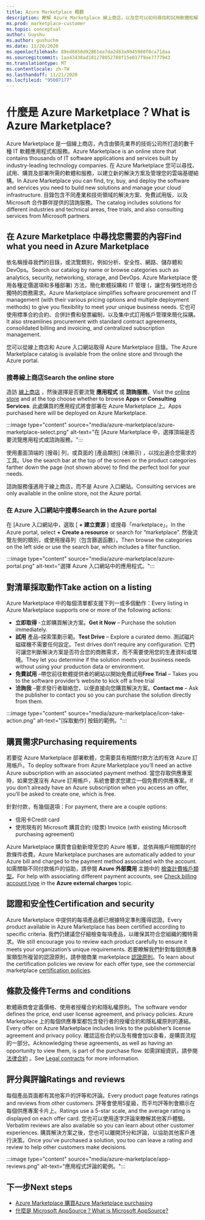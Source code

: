 ```yaml
---
title: Azure Marketplace 概觀
description: 瞭解 Azure Marketplace 線上商店，以及您可以如何尋找和試用軟體和解決方案。
ms.prod: marketplace-customer
ms.topic: conceptual
author: Guyshu
ms.author: gushuchm
ms.date: 11/20/2020
ms.openlocfilehash: 89ed8850d92861ea7da2d83a9945980f0ca71daa
ms.sourcegitcommit: 1aa43438ad181278052788f15e017f9ae7777943
ms.translationtype: MT
ms.contentlocale: zh-TW
ms.lasthandoff: 11/21/2020
ms.locfileid: "95007177"
---
```

# <a name="what-is-azure-marketplace"></a><span data-ttu-id="f4a5e-103">什麼是 Azure Marketplace？</span><span class="sxs-lookup"><span data-stu-id="f4a5e-103">What is Azure Marketplace?</span></span>

<span data-ttu-id="f4a5e-104">Azure Marketplace 是一個線上商店，內含由領先業界的技術公司所打造的數千種 IT 軟體應用程式和服務。</span><span class="sxs-lookup"><span data-stu-id="f4a5e-104">Azure Marketplace is an online store that contains thousands of IT software applications and services built by industry-leading technology companies.</span></span> <span data-ttu-id="f4a5e-105">在 Azure Marketplace 您可以尋找、試用、購買及部署所需的軟體和服務，以建立新的解決方案及管理您的雲端基礎結構。</span><span class="sxs-lookup"><span data-stu-id="f4a5e-105">In Azure Marketplace you can find, try, buy, and deploy the software and services you need to build new solutions and manage your cloud infrastructure.</span></span> <span data-ttu-id="f4a5e-106">目錄包含不同產業和技術領域的解決方案、免費試用版，以及 Microsoft 合作夥伴提供的諮詢服務。</span><span class="sxs-lookup"><span data-stu-id="f4a5e-106">The catalog includes solutions for different industries and technical areas, free trials, and also consulting services from Microsoft partners.</span></span>

## <a name="find-what-you-need-in-azure-marketplace"></a><span data-ttu-id="f4a5e-107">在 Azure Marketplace 中尋找您需要的內容</span><span class="sxs-lookup"><span data-stu-id="f4a5e-107">Find what you need in Azure Marketplace</span></span>

<span data-ttu-id="f4a5e-108">依名稱搜尋我們的目錄，或流覽類別，例如分析、安全性、網路、儲存體和 DevOps。</span><span class="sxs-lookup"><span data-stu-id="f4a5e-108">Search our catalog by name or browse categories such as analytics, security, networking, storage, and DevOps.</span></span> <span data-ttu-id="f4a5e-109">Azure Marketplace 使用各種定價選項和多種部署) 方法，簡化軟體採購和 IT 管理 (，讓您有彈性地符合獨特的商務需求。</span><span class="sxs-lookup"><span data-stu-id="f4a5e-109">Azure Marketplace simplifies software procurement and IT management (with their various pricing options and multiple deployment methods) to give you flexibility to meet your unique business needs.</span></span> <span data-ttu-id="f4a5e-110">它也可使用標準合約合約、合併計費和發票編制，以及集中式訂用帳戶管理來簡化採購。</span><span class="sxs-lookup"><span data-stu-id="f4a5e-110">It also streamlines procurement with standard contract agreements, consolidated billing and invoicing, and centralized subscription management.</span></span>

<span data-ttu-id="f4a5e-111">您可以從線上商店和 Azure 入口網站取得 Azure Marketplace 目錄。</span><span class="sxs-lookup"><span data-stu-id="f4a5e-111">The Azure Marketplace catalog is available from the online store and through the Azure portal.</span></span>  

### <a name="search-the-online-store"></a><span data-ttu-id="f4a5e-112">搜尋線上商店</span><span class="sxs-lookup"><span data-stu-id="f4a5e-112">Search the online store</span></span>

<span data-ttu-id="f4a5e-113">造訪 [線上商店](https://azuremarketplace.microsoft.com/) ，然後選擇是否要流覽 **應用程式** 或 **諮詢服務**。</span><span class="sxs-lookup"><span data-stu-id="f4a5e-113">Visit the [online store](https://azuremarketplace.microsoft.com/) and at the top choose whether to browse **Apps** or **Consulting Services**.</span></span> <span data-ttu-id="f4a5e-114">此處購買的應用程式將會部署在 Azure Marketplace 上。</span><span class="sxs-lookup"><span data-stu-id="f4a5e-114">Apps purchased here will be deployed on Azure Marketplace.</span></span>

:::image type="content" source="media/azure-marketplace/azure-marketplace-select.png" alt-text="在 [Azure Marketplace 中，選擇頂端是否要流覽應用程式或諮詢服務。":::

<span data-ttu-id="f4a5e-116">使用畫面頂端的 [搜尋] 列，或頁面的 [產品類別] (未顯示) ，以找出適合您需求的工具。</span><span class="sxs-lookup"><span data-stu-id="f4a5e-116">Use the search bar at the top of the screen or the product categories farther down the page (not shown above) to find the perfect tool for your needs.</span></span>

<span data-ttu-id="f4a5e-117">諮詢服務僅適用于線上商店，而不是 Azure 入口網站。</span><span class="sxs-lookup"><span data-stu-id="f4a5e-117">Consulting services are only available in the online store, not the Azure portal.</span></span>

### <a name="search-in-the-azure-portal"></a><span data-ttu-id="f4a5e-118">在 Azure 入口網站中搜尋</span><span class="sxs-lookup"><span data-stu-id="f4a5e-118">Search in the Azure portal</span></span>

<span data-ttu-id="f4a5e-119">在 [Azure 入口網站中，選取 [ **+ 建立資源** ] 或搜尋「marketplace」。</span><span class="sxs-lookup"><span data-stu-id="f4a5e-119">In the Azure portal, select **+ Create a resource** or search for “marketplace”.</span></span> <span data-ttu-id="f4a5e-120">然後流覽左側的類別，或使用搜尋列（包含篩選函數）。</span><span class="sxs-lookup"><span data-stu-id="f4a5e-120">Then browse the categories on the left side or use the search bar, which includes a filter function.</span></span>

:::image type="content" source="media/azure-marketplace/azure-portal.png" alt-text="選擇 Azure 入口網站中的應用程式。":::

## <a name="take-action-on-a-listing"></a><span data-ttu-id="f4a5e-122">對清單採取動作</span><span class="sxs-lookup"><span data-stu-id="f4a5e-122">Take action on a listing</span></span>

<span data-ttu-id="f4a5e-123">Azure Marketplace 中的每個清單都支援下列一或多個動作：</span><span class="sxs-lookup"><span data-stu-id="f4a5e-123">Every listing in Azure Marketplace supports one or more of the following actions:</span></span>

- <span data-ttu-id="f4a5e-124">**立即取得** -立即購買解決方案。</span><span class="sxs-lookup"><span data-stu-id="f4a5e-124">**Get it Now** – Purchase the solution immediately.</span></span>
- <span data-ttu-id="f4a5e-125">**試用** 產品–探索策劃示範。</span><span class="sxs-lookup"><span data-stu-id="f4a5e-125">**Test Drive** – Explore a curated demo.</span></span> <span data-ttu-id="f4a5e-126">測試磁片磁碟機不需要任何設定。</span><span class="sxs-lookup"><span data-stu-id="f4a5e-126">Test drives don’t require any configuration.</span></span> <span data-ttu-id="f4a5e-127">它們可讓您判斷解決方案是否符合您的商務需求，而不需要使用您的生產資料或環境。</span><span class="sxs-lookup"><span data-stu-id="f4a5e-127">They let you determine if the solution meets your business needs without using your production data or environment.</span></span>
- <span data-ttu-id="f4a5e-128">**免費試用** –帶您前往軟體提供者的網站以開始免費試用</span><span class="sxs-lookup"><span data-stu-id="f4a5e-128">**Free Trial** – Takes you to the software provider’s website to kick off a free trial</span></span>
- <span data-ttu-id="f4a5e-129">**洽詢我** –要求發行者聯絡您，以便直接向您購買解決方案。</span><span class="sxs-lookup"><span data-stu-id="f4a5e-129">**Contact me** – Ask the publisher to contact you so you can purchase the solution directly from them.</span></span>

:::image type="content" source="media/azure-marketplace/icon-take-action.png" alt-text="[採取動作] 按鈕的範例。":::

## <a name="purchasing-requirements"></a><span data-ttu-id="f4a5e-131">購買需求</span><span class="sxs-lookup"><span data-stu-id="f4a5e-131">Purchasing requirements</span></span>

<span data-ttu-id="f4a5e-132">若要從 Azure Marketplace 部署軟體，您需要具有相關付款方法的有效 Azure 訂用帳戶。</span><span class="sxs-lookup"><span data-stu-id="f4a5e-132">To deploy software from Azure Marketplace you’ll need an active Azure subscription with an associated payment method.</span></span> <span data-ttu-id="f4a5e-133">當您存取供應專案時，如果您還沒有 Azure 訂用帳戶，系統會要求您建立一個免費的供應專案。</span><span class="sxs-lookup"><span data-stu-id="f4a5e-133">If you don’t already have an Azure subscription when you access an offer, you’ll be asked to create one, which is free.</span></span>

<span data-ttu-id="f4a5e-134">針對付款，有幾個選項：</span><span class="sxs-lookup"><span data-stu-id="f4a5e-134">For payment, there are a couple options:</span></span>  

- <span data-ttu-id="f4a5e-135">信用卡</span><span class="sxs-lookup"><span data-stu-id="f4a5e-135">Credit card</span></span>
- <span data-ttu-id="f4a5e-136">使用現有的 Microsoft 購買合約 (發票) </span><span class="sxs-lookup"><span data-stu-id="f4a5e-136">Invoice (with existing Microsoft purchasing agreement)</span></span>

<span data-ttu-id="f4a5e-137">Azure Marketplace 購買會自動新增至您的 Azure 帳單，並依與帳戶相關聯的付款條件收費。</span><span class="sxs-lookup"><span data-stu-id="f4a5e-137">Azure Marketplace purchases are automatically added to your Azure bill and charged to the payment method associated with the account.</span></span> <span data-ttu-id="f4a5e-138">如需關聯不同付款帳戶的協助，請參閱 **Azure 外部費用** 主題中的 [檢查計費帳戶類型](https://docs.microsoft.com/azure/cost-management-billing/understand/understand-azure-marketplace-charges#check-billing-account-type)。</span><span class="sxs-lookup"><span data-stu-id="f4a5e-138">For help with associating different payment accounts, see [Check billing account type](https://docs.microsoft.com/azure/cost-management-billing/understand/understand-azure-marketplace-charges#check-billing-account-type) in the **Azure external charges** topic.</span></span>

## <a name="certification-and-security"></a><span data-ttu-id="f4a5e-139">認證和安全性</span><span class="sxs-lookup"><span data-stu-id="f4a5e-139">Certification and security</span></span>

<span data-ttu-id="f4a5e-140">Azure Marketplace 中提供的每項產品都已根據特定準則獲得認證。</span><span class="sxs-lookup"><span data-stu-id="f4a5e-140">Every product available in Azure Marketplace has been certified according to specific criteria.</span></span> <span data-ttu-id="f4a5e-141">我們仍建議您仔細檢查每項產品，以確保其符合您組織的獨特需求。</span><span class="sxs-lookup"><span data-stu-id="f4a5e-141">We still encourage you to review each product carefully to ensure it meets your organization’s unique requirements.</span></span> <span data-ttu-id="f4a5e-142">若要瞭解我們針對每個供應專案類型所複習的認證原則，請參閱商業 marketplace [認證原則](https://docs.microsoft.com/legal/marketplace/certification-policies)。</span><span class="sxs-lookup"><span data-stu-id="f4a5e-142">To learn about the certification policies we review for each offer type, see the commercial marketplace [certification policies](https://docs.microsoft.com/legal/marketplace/certification-policies).</span></span>

## <a name="terms-and-conditions"></a><span data-ttu-id="f4a5e-143">條款及條件</span><span class="sxs-lookup"><span data-stu-id="f4a5e-143">Terms and conditions</span></span>

<span data-ttu-id="f4a5e-144">軟體廠商會定義價格、使用者授權合約和隱私權原則。</span><span class="sxs-lookup"><span data-stu-id="f4a5e-144">The software vendor defines the price, end user license agreement, and privacy policies.</span></span> <span data-ttu-id="f4a5e-145">Azure Marketplace 上的每個供應專案都包含發行者的授權合約和隱私權原則的連結。</span><span class="sxs-lookup"><span data-stu-id="f4a5e-145">Every offer on Azure Marketplace includes links to the publisher’s license agreement and privacy policy.</span></span> <span data-ttu-id="f4a5e-146">確認這些合約以及有機會加以查看，是購買流程的一部分。</span><span class="sxs-lookup"><span data-stu-id="f4a5e-146">Acknowledging these agreements, as well as having an opportunity to view them, is part of the purchase flow.</span></span> <span data-ttu-id="f4a5e-147">如需詳細資訊，請參閱 [法律合約](legal-contracts.md) 。</span><span class="sxs-lookup"><span data-stu-id="f4a5e-147">See [Legal contracts](legal-contracts.md) for more information.</span></span>

## <a name="ratings-and-reviews"></a><span data-ttu-id="f4a5e-148">評分與評論</span><span class="sxs-lookup"><span data-stu-id="f4a5e-148">Ratings and reviews</span></span>

<span data-ttu-id="f4a5e-149">每個產品頁面都有其他客戶的評等和評論。</span><span class="sxs-lookup"><span data-stu-id="f4a5e-149">Every product page features ratings and reviews from other customers.</span></span> <span data-ttu-id="f4a5e-150">評等會使用5星級，而平均評等則會顯示在每個供應專案卡片上。</span><span class="sxs-lookup"><span data-stu-id="f4a5e-150">Ratings use a 5-star scale, and the average rating is displayed on each offer card.</span></span> <span data-ttu-id="f4a5e-151">您也可以使用逐字評論來瞭解其他客戶體驗。</span><span class="sxs-lookup"><span data-stu-id="f4a5e-151">Verbatim reviews are also available so you can learn about other customer experiences.</span></span> <span data-ttu-id="f4a5e-152">購買解決方案之後，您也可以離開評分和評論，以協助其他客戶進行決策。</span><span class="sxs-lookup"><span data-stu-id="f4a5e-152">Once you’ve purchased a solution, you too can leave a rating and review to help other customers make decisions.</span></span>

:::image type="content" source="media/azure-marketplace/app-reviews.png" alt-text="應用程式評論的範例。":::

## <a name="next-steps"></a><span data-ttu-id="f4a5e-154">下一步</span><span class="sxs-lookup"><span data-stu-id="f4a5e-154">Next steps</span></span>

- [<span data-ttu-id="f4a5e-155">Azure Marketplace 購買</span><span class="sxs-lookup"><span data-stu-id="f4a5e-155">Azure Marketplace purchasing</span></span>](azure-purchasing-invoicing.md)
- [<span data-ttu-id="f4a5e-156">什麼是 Microsoft AppSource？</span><span class="sxs-lookup"><span data-stu-id="f4a5e-156">What is Microsoft AppSource?</span></span>](appsource-overview.md)
